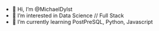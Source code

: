 - 👋 Hi, I’m @MichaelDylst
- 👀 I’m interested in Data Science // Full Stack
- 🌱 I’m currently learning PostPreSQL, Python, Javascript 


<!---
AtoMTigerr/AtoMTigerr is a ✨ special ✨ repository because its `README.md` (this file) appears on your GitHub profile.
You can click the Preview link to take a look at your changes.
--->
